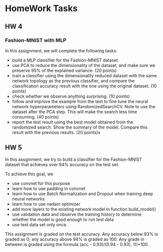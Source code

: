 # HomeWork Tasks

## HW 4

### Fashion-MNIST with MLP

In this assignment, we will complete the following tasks:

- build a MLP classifier for the Fashion-MNIST dataset.
- use PCA to reduce the dimensionality of the dataset, and make sure we preserve 95% of the explained variance. (20 points)
- train a classifier using the dimensionality reduced dataset with the same network topology as the previous classifier,  and compare the classification accuracy result with the one using the original dataset. (10 points)
- check whether we observe anything surprising. (10 points)
- follow and improve the example from the text to fine tune the neural network hyperparameters using RandomizedSearchCV. Note to use the dataset after the PCA step. This will make the search less time consuming. (40 points)
- report the test result using the best model obtained from the randomized search. Show the summary of the model. Compare this result with the previous results. (20 points)s


## HW 5

In this assginment, we try to build a classifier for the Fashion-MNIST dataset that achieves over 94% accuracy on the test set. 

To achieve this goal, we
- use convnet for this purpose
- learn how to use padding in convnet
- learn how to use Batch Normalization and Dropout when training deep neural networks
- learn how to use nadam optimizer
- add more layers to the existing network model in function build_model()
- use validation data and observe the training history to determine whether the model is good enough to run test data
- use test data set only once.

This assignment is graded on the test accuracy. Any accuracy below 93% is graded as 0; any accuracy above 94% is graded as 100. Any grade in between is graded using the formula  (acc - 0.93)/(0.94 - 0.93), 1))*100.